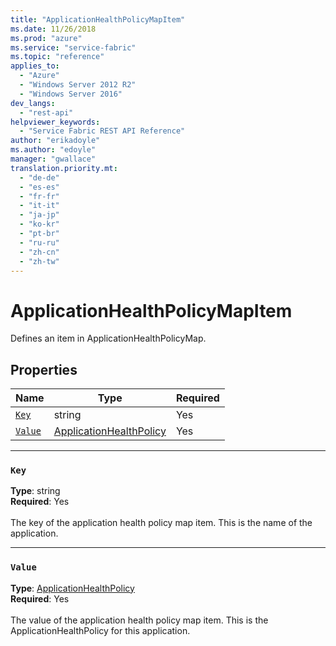 ```yaml
---
title: "ApplicationHealthPolicyMapItem"
ms.date: 11/26/2018
ms.prod: "azure"
ms.service: "service-fabric"
ms.topic: "reference"
applies_to: 
  - "Azure"
  - "Windows Server 2012 R2"
  - "Windows Server 2016"
dev_langs: 
  - "rest-api"
helpviewer_keywords: 
  - "Service Fabric REST API Reference"
author: "erikadoyle"
ms.author: "edoyle"
manager: "gwallace"
translation.priority.mt: 
  - "de-de"
  - "es-es"
  - "fr-fr"
  - "it-it"
  - "ja-jp"
  - "ko-kr"
  - "pt-br"
  - "ru-ru"
  - "zh-cn"
  - "zh-tw"
---
```

# ApplicationHealthPolicyMapItem

Defines an item in ApplicationHealthPolicyMap.


## Properties
| Name | Type | Required |
| --- | --- | --- |
| [`Key`](#key) | string | Yes |
| [`Value`](#value) | [ApplicationHealthPolicy](sfclient-v64-model-applicationhealthpolicy.md) | Yes |

____
### `Key`
__Type__: string <br/>
__Required__: Yes<br/>
<br/>
The key of the application health policy map item. This is the name of the application.

____
### `Value`
__Type__: [ApplicationHealthPolicy](sfclient-v64-model-applicationhealthpolicy.md) <br/>
__Required__: Yes<br/>
<br/>
The value of the application health policy map item. This is the ApplicationHealthPolicy for this application.
